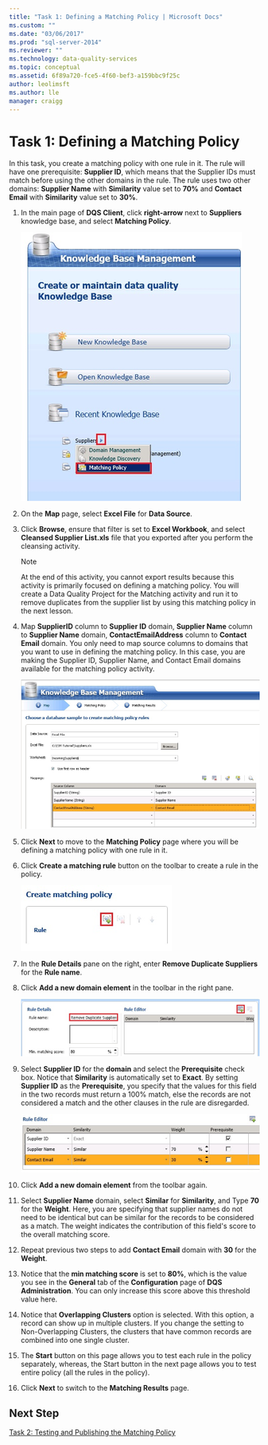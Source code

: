 ```yaml
---
title: "Task 1: Defining a Matching Policy | Microsoft Docs"
ms.custom: ""
ms.date: "03/06/2017"
ms.prod: "sql-server-2014"
ms.reviewer: ""
ms.technology: data-quality-services
ms.topic: conceptual
ms.assetid: 6f89a720-fce5-4f60-bef3-a159bbc9f25c
author: leolimsft
ms.author: lle
manager: craigg
---
```

# Task 1: Defining a Matching Policy
  In this task, you create a matching policy with one rule in it. The rule will have one prerequisite: **Supplier ID**, which means that the Supplier IDs must match before using the other domains in the rule. The rule uses two other domains: **Supplier Name** with **Similarity** value set to **70%** and **Contact Email** with **Similarity** value set to **30%**.  
  
1.  In the main page of **DQS Client**, click **right-arrow** next to **Suppliers** knowledge base, and select **Matching Policy**.  
  
     ![Matching Policy Menu on Main Page](../../2014/tutorials/media/et-definingamatchingpolicy-01.jpg "Matching Policy Menu on Main Page")  
  
2.  On the **Map** page, select **Excel File** for **Data Source**.  
  
3.  Click **Browse**, ensure that filter is set to **Excel Workbook**, and select **Cleansed Supplier List.xls** file that you exported after you perform the cleansing activity.  
  
    > [!NOTE]  
    >  At the end of this activity, you cannot export results because this activity is primarily focused on defining a matching policy. You will create a Data Quality Project for the Matching activity and run it to remove duplicates from the supplier list by using this matching policy in the next lesson.  
  
4.  Map **SupplierID** column to **Supplier ID** domain, **Supplier Name** column to **Supplier Name** domain, **ContactEmailAddress** column to **Contact Email** domain. You only need to map source columns to domains that you want to use in defining the matching policy. In this case, you are making the Supplier ID, Supplier Name, and Contact Email domains available for the matching policy activity.  
  
     ![Map Page of Matching Policy Definition Process](../../2014/tutorials/media/et-definingamatchingpolicy-02.jpg "Map Page of Matching Policy Definition Process")  
  
5.  Click **Next** to move to the **Matching Policy** page where you will be defining a matching policy with one rule in it.  
  
6.  Click **Create a matching rule** button on the toolbar to create a rule in the policy.  
  
     ![Create a Matching Rule Toolbar Button](../../2014/tutorials/media/et-definingamatchingpolicy-03.jpg "Create a Matching Rule Toolbar Button")  
  
7.  In the **Rule Details** pane on the right, enter **Remove Duplicate Suppliers** for the **Rule name**.  
  
8.  Click **Add a new domain element** in the toolbar in the right pane.  
  
     ![Rule Details - Add a New Domain Element Button](../../2014/tutorials/media/et-definingamatchingpolicy-04.jpg "Rule Details - Add a New Domain Element Button")  
  
9. Select **Supplier ID** for the **domain** and select the **Prerequisite** check box. Notice that **Similarity** is automatically set to **Exact**. By setting **Supplier ID** as the **Prerequisite**, you specify that the values for this field in the two records must return a 100% match, else the records are not considered a match and the other clauses in the rule are disregarded.  
  
     ![Remove Duplicate Suppliers Rule Definition](../../2014/tutorials/media/et-definingamatchingpolicy-05.jpg "Remove Duplicate Suppliers Rule Definition")  
  
10. Click **Add a new domain element** from the toolbar again.  
  
11. Select **Supplier Name** domain, select **Similar** for **Similarity**, and Type **70** for the **Weight**.  Here, you are specifying that supplier names do not need to be identical but can be similar for the records to be considered as a match. The weight indicates the contribution of this field's score to the overall matching score.  
  
12. Repeat previous two steps to add **Contact Email** domain with **30** for the **Weight**.  
  
13. Notice that the **min matching score** is set to **80%**, which is the value you see in the **General** tab of the **Configuration** page of **DQS Administration**. You can only increase this score above this threshold value here.  
  
14. Notice that **Overlapping Clusters** option is selected. With this option, a record can show up in multiple clusters. If you change the setting to Non-Overlapping Clusters, the clusters that have common records are combined into one single cluster.  
  
15. The **Start** button on this page allows you to test each rule in the policy separately, whereas, the Start button in the next page allows you to test entire policy (all the rules in the policy).  
  
16. Click **Next** to switch to the **Matching Results** page.  
  
## Next Step  
 [Task 2: Testing and Publishing the Matching Policy](../../2014/tutorials/task-2-testing-and-publishing-the-matching-policy.md)  
  
  
